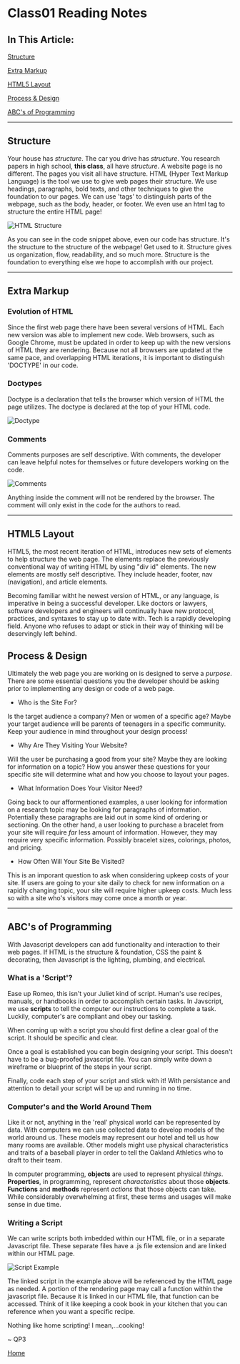 # Class01 Reading Notes

## In This Article:

[Structure](#structure)

[Extra Markup](#markup)

[HTML5 Layout](#layout)

[Process & Design](#design)

[ABC's of Programming](#abcs)

---

<a name="structure"></a>

## Structure

Your house has *structure*.  The car you drive has *structure*.  You research papers in high school, **this class**, all have *structure*.  A website page is no different.  The pages you visit all have structure.  HTML (Hyper Text Markup Language) is the tool we use to give web pages their structure.  We use headings, paragraphs, bold texts, and other techniques to give the foundation to our pages.  We can use 'tags' to distinguish parts of the webpage, such as the body, header, or footer.  We even use an html tag to structure the entire HTML page! 

![HTML Structure](./images/htmlstructure.png)

As you can see in the code snippet above, even our code has structure.  It's the structure to the structure of the webpage!  Get used to it.  Structure gives us organization, flow, readability, and so much more.  Structure is the foundation to everything else we hope to accomplish with our project. 

---
<a name="markup"></a>

## Extra Markup

### Evolution of HTML

Since the first web page there have been several versions of HTML.  Each new version was able to implement new code.  Web browsers, such as Google Chrome, must be updated in order to keep up with the new versions of HTML they are rendering.  Because not all browsers are updated at the same pace, and overlapping HTML iterations, it is important to distinguish 'DOCTYPE' in our code.

### Doctypes

Doctype is a declaration that tells the browser which version of HTML the page utilizes.  The doctype is declared at the top of your HTML code. 

![Doctype](./images/doctype.png)

### Comments

Comments purposes are self descriptive.  With comments, the developer can leave helpful notes for themselves or future developers working on the code.  

![Comments](./images/comments.png)

Anything inside the comment will not be rendered by the browser.  The comment will only exist in the code for the authors to read.  

---
<a name="layout"></a>

## HTML5 Layout

HTML5, the most recent iteration of HTML, introduces new sets of elements to help structure the web page.   The elements replace the previously conventional way of writing HTML by using "div id" elements.  The new elements are mostly self descriptive.  They include header, footer, nav (navigation), and article elements.  

Becoming familiar witht he newest version of HTML, or any language, is imperative in being a successful developer.  Like doctors or lawyers, software developers and engineers will continually have new protocol, practices, and syntaxes to stay up to date with.  Tech is a rapidly developing field.  Anyone who refuses to adapt or stick in their way of thinking will be deservingly left behind.  

<a name="design"></a>

## Process & Design

Ultimately the web page you are working on is designed to serve a *purpose*.  There are some essential questions you the developer should be asking prior to implementing any design or code of a web page.  

* Who is the Site For?

Is the target audience a company?  Men or women of a specific age?  Maybe your target audience will be parents of teenagers in a specific community.  Keep your audience in mind throughout your design process!

* Why Are They Visiting Your Website?

Will the user be purchasing a good from your site?  Maybe they are looking for information on a topic?  How you answer these questions for your specific site will determine what and how you choose to layout your pages. 

* What Information Does Your Visitor Need?

Going back to our afformentioned examples, a user looking for information on a research topic may be looking for paragraphs of information.  Potentially these paragraphs are laid out in some kind of ordering or sectioning.  On the other hand, a user looking to purchase a bracelet from your site will require *far* less amount of information.  However, they may require very specific information. Possibly bracelet sizes, colorings, photos, and pricing.  

* How Often Will Your Site Be Visited?

This is an imporant question to ask when considering upkeep costs of your site.  If users are going to your site daily to check for new information on a rapidly changing topic, your site will require higher upkeep costs.  Much less so with a site who's visitors may come once a month or year. 

---
<a name="abcs"></a> 

## ABC's of Programming

With Javascript developers can add functionality and interaction to their web pages.  If HTML is the structure & foundation, CSS the paint & decorating, then Javascript is the lighting, plumbing, and electrical.  

### What is a 'Script'?

Ease up Romeo, this isn't your Juliet kind of script.  Human's use recipes, manuals, or handbooks in order to accomplish certain tasks.  In Javscript, we use **scripts** to tell the computer our instructions to complete a task.  Luckily, computer's are compliant and obey our tasking.  

When coming up with a script you should first define a clear goal of the script.  It should be specific and clear.  

Once a goal is established you can begin designing your script.  This doesn't have to be a bug-proofed javascript file.  You can simply write down a wireframe or blueprint of the steps in your script. 

Finally, code each step of your script and stick with it!  With persistance and attention to detail your script will be up and running in no time.  


### Computer's and the World Around Them

Like it or not, anything in the 'real' physical world can be represented by data.  With computers we can use collected data to develop models of the world around us.  These models may represent our hotel and tell us how many rooms are available.  Other models might use physical characteristics and traits of a baseball player in order to tell the Oakland Athletics who to draft to their team.  


In computer programming, **objects** are used to represent physical *things*. **Properties**, in programming, represent *characteristics* about those **objects**.  **Functions** and **methods** represent *actions* that those objects can take.  While considerably overwhelming at first, these terms and usages will make sense in due time. 


### Writing a Script

We can write scripts both imbedded within our HTML file, or in a separate Javascript file.  These separate files have a .js file extension and are linked within our HTML page.

![Script Example](./images/scriptexample.png)


The linked script in the example above will be referenced by the HTML page as needed. A portion of the rendering page may call a function within the javascript file.  Because it is linked in our HTML file, that function can be accessed.  Think of it like keeping a cook book in your kitchen that you can reference when you want a specific recipe.  

Nothing like home scripting! I mean,...cooking!

~ QP3

[Home](README.md)
